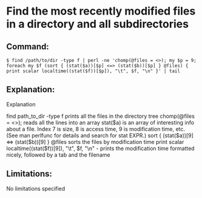 # Find the most recently modified files in a directory and all subdirectories

## Command:
```
$ find /path/to/dir -type f | perl -ne 'chomp(@files = <>); my $p = 9; foreach my $f (sort { (stat($a))[$p] <=> (stat($b))[$p] } @files) { print scalar localtime((stat($f))[$p]), "\t", $f, "\n" }' | tail
```

## Explanation:
Explanation

find path_to_dir -type f prints all the files in the directory tree
chomp(@files = <>); reads all the lines into an array
stat($a) is an array of interesting info about a file. Index 7 is size, 8 is access time, 9 is modification time, etc. (See man perlfunc for details and search for stat EXPR.)
sort { (stat($a))[9] <=> (stat($b))[9] } @files sorts the files by modification time
print scalar localtime((stat($f))[9]), "\t", $f, "\n" - prints the modification time formatted nicely, followed by a tab and the filename

## Limitations:
No limitations specified

